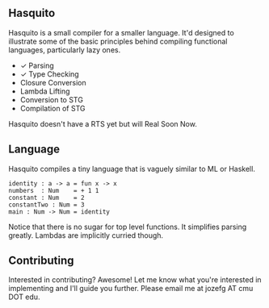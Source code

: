 ## Hasquito

Hasquito is a small compiler for a smaller language. It'd designed to
illustrate some of the basic principles behind compiling functional
languages, particularly lazy ones.

 - ✓ Parsing
 - ✓ Type Checking
 - Closure Conversion
 - Lambda Lifting
 - Conversion to STG
 - Compilation of STG

Hasquito doesn't have a RTS yet but will Real Soon Now.

## Language

Hasquito compiles a tiny language that is vaguely similar to ML or
Haskell.

    identity : a -> a = fun x -> x
    numbers  : Num    = + 1 1
    constant : Num    = 2
    constantTwo : Num = 3
    main : Num -> Num = identity

Notice that there is no sugar for top level functions. It simplifies
parsing greatly. Lambdas are implicitly curried though.

## Contributing

Interested in contributing? Awesome! Let me know what you're
interested in implementing and I'll guide you further. Please email me
at jozefg AT cmu DOT edu.
 
